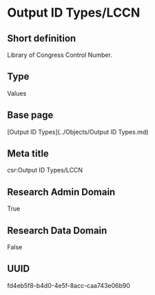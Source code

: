 # Output ID Types/LCCN
## Short definition
Library of Congress Control Number.
## Type
Values
## Base page
[Output ID Types](../Objects/Output ID Types.md)
## Meta title
csr:Output ID Types/LCCN
## Research Admin Domain
True
## Research Data Domain
False
## UUID
fd4eb5f8-b4d0-4e5f-8acc-caa743e06b90
